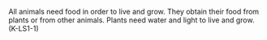 All animals need food in order to live and grow. They obtain
their food from plants or from other animals. Plants need water
and light to live and grow. (K-LS1-1)